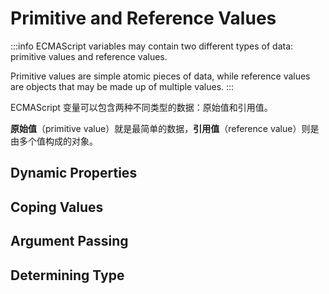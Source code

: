 # Primitive and Reference Values

:::info
ECMAScript variables may contain two different types of data: primitive values and reference values. 

Primitive values are simple atomic pieces of data, while reference values are objects that may be made up of multiple values.
:::

ECMAScript 变量可以包含两种不同类型的数据：原始值和引用值。

**原始值**（primitive value）就是最简单的数据，**引用值**（reference value）则是由多个值构成的对象。

## Dynamic Properties


## Coping Values


## Argument Passing


## Determining Type


